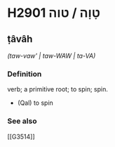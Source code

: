 # H2901 טָוָה / טוה

## ṭâvâh

_(taw-vaw' | taw-WAW | ta-VA)_

### Definition

verb; a primitive root; to spin; spin.

- (Qal) to spin
### See also

[[G3514]]

